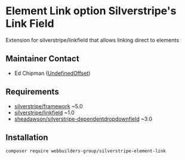 Element Link option Silverstripe's Link Field
=================
Extension for silverstripe/linkfield that allows linking direct to elements

## Maintainer Contact
* Ed Chipman ([UndefinedOffset](https://github.com/UndefinedOffset))

## Requirements
* [silverstripe/framework](https://github.com/silverstripe/silverstripe-framework) ~5.0
* [silverstripe/linkfield](https://github.com/silverstripe/silverstripe-linkfield) ~1.0
* [sheadawson/silverstripe-dependentdropdownfield](https://github.com/sheadawson/silverstripe-dependentdropdownfield) ~3.0


## Installation
```
composer require webbuilders-group/silverstripe-element-link
```
